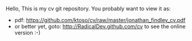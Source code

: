 Hello,
This is my cv git repository. You probably want to view it as:
* pdf: https://github.com/ktoso/cv/raw/master/jonathan_findley_cv.pdf
* or better yet, goto: http://RadicalDev.github.com/cv to see the online version :-)
